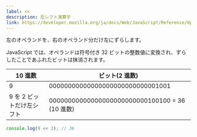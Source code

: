 ```yaml
---
label: <<
description: 左シフト演算子
link: https://developer.mozilla.org/ja/docs/Web/JavaScript/Reference/Operators/Left_shift
---
```


左のオペランドを、右のオペランド分だけ左にずらします。

JavaScript では、オペランドは符号付き 32 ビットの整数値に変換され、ずらしたことであふれたビットは抹消されます。

| 10 進数                   | ビット(2 進数)                                  |
| ------------------------- | ----------------------------------------------- |
| 9                         | 00000000000000000000000000001001                |
| 9 を 2 ビットだけ左シフト | 00000000000000000000000000100100 = 36 (10 進数) |

```typescript
console.log(9 << 2); // 36
```
